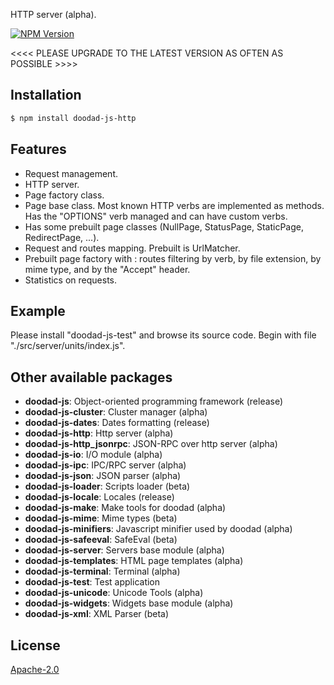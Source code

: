 HTTP server (alpha).

[![NPM Version][npm-image]][npm-url]
 
<<<< PLEASE UPGRADE TO THE LATEST VERSION AS OFTEN AS POSSIBLE >>>>

## Installation

```bash
$ npm install doodad-js-http
```

## Features

  -  Request management.
  -  HTTP server.
  -  Page factory class.
  -  Page base class. Most known HTTP verbs are implemented as methods. Has the "OPTIONS" verb managed and can have custom verbs.
  -  Has some prebuilt page classes (NullPage, StatusPage, StaticPage, RedirectPage, ...).
  -  Request and routes mapping. Prebuilt is UrlMatcher.
  -  Prebuilt page factory with : routes filtering by verb, by file extension, by mime type, and by the "Accept" header.
  -  Statistics on requests.

## Example

Please install "doodad-js-test" and browse its source code. Begin with file "./src/server/units/index.js".

## Other available packages

  - **doodad-js**: Object-oriented programming framework (release)
  - **doodad-js-cluster**: Cluster manager (alpha)
  - **doodad-js-dates**: Dates formatting (release)
  - **doodad-js-http**: Http server (alpha)
  - **doodad-js-http_jsonrpc**: JSON-RPC over http server (alpha)
  - **doodad-js-io**: I/O module (alpha)
  - **doodad-js-ipc**: IPC/RPC server (alpha)
  - **doodad-js-json**: JSON parser (alpha)
  - **doodad-js-loader**: Scripts loader (beta)
  - **doodad-js-locale**: Locales (release)
  - **doodad-js-make**: Make tools for doodad (alpha)
  - **doodad-js-mime**: Mime types (beta)
  - **doodad-js-minifiers**: Javascript minifier used by doodad (alpha)
  - **doodad-js-safeeval**: SafeEval (beta)
  - **doodad-js-server**: Servers base module (alpha)
  - **doodad-js-templates**: HTML page templates (alpha)
  - **doodad-js-terminal**: Terminal (alpha)
  - **doodad-js-test**: Test application
  - **doodad-js-unicode**: Unicode Tools (alpha)
  - **doodad-js-widgets**: Widgets base module (alpha)
  - **doodad-js-xml**: XML Parser (beta)
  
## License

  [Apache-2.0][license-url]

[npm-image]: https://img.shields.io/npm/v/doodad-js-http.svg
[npm-url]: https://npmjs.org/package/doodad-js-http
[license-url]: http://opensource.org/licenses/Apache-2.0